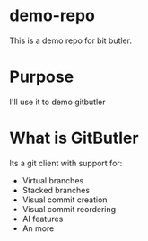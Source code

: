# demo-repo

This is a demo repo for bit butler.

# Purpose

I'll use it to demo gitbutler

# What is GitButler

Its a git client with support for: 

- Virtual branches
- Stacked branches
- Visual commit creation
- Visual commit reordering
- AI features
- An more

